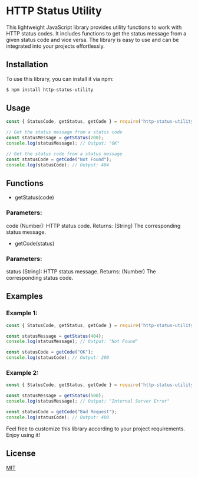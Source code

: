 # HTTP Status Utility

This lightweight JavaScript library provides utility functions to work with HTTP status codes. It includes functions to get the status message from a given status code and vice versa. The library is easy to use and can be integrated into your projects effortlessly.

## Installation

To use this library, you can install it via npm:

```sh
$ npm install http-status-utility
```
## Usage

```js
const { StatusCode, getStatus, getCode } = require('http-status-utility');

// Get the status message from a status code
const statusMessage = getStatus(200);
console.log(statusMessage); // Output: "OK"

// Get the status code from a status message
const statusCode = getCode("Not Found");
console.log(statusCode); // Output: 404
```
## Functions
* getStatus(code)
### Parameters:
code (Number): HTTP status code.
Returns: (String) The corresponding status message.

* getCode(status)
### Parameters:
status (String): HTTP status message.
Returns: (Number) The corresponding status code.

## Examples
### Example 1:
```js
const { StatusCode, getStatus, getCode } = require('http-status-utility');

const statusMessage = getStatus(404);
console.log(statusMessage); // Output: "Not Found"

const statusCode = getCode("OK");
console.log(statusCode); // Output: 200
```
### Example 2:
```js
const { StatusCode, getStatus, getCode } = require('http-status-utility');

const statusMessage = getStatus(500);
console.log(statusMessage); // Output: "Internal Server Error"

const statusCode = getCode("Bad Request");
console.log(statusCode); // Output: 400
```

Feel free to customize this library according to your project requirements. Enjoy using it!

## License

[MIT](LICENSE)
